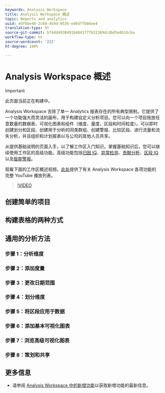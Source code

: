 ```yaml
---
keywords: Analysis Workspace
title: Analysis Workspace 概述
topic: Reports and analytics
uuid: 4df6be48-2c88-4b9d-9536-ed64ffbb6ee4
translation-type: ht
source-git-commit: bf4dd4938491b4841f77b31389dcdbd5e0b16cba
workflow-type: ht
source-wordcount: '222'
ht-degree: 100%

---
```



# Analysis Workspace 概述

>[!IMPORTANT]
>
>此页面当前正在构建中。

Analysis Workspace 去除了单一 Analytics 报表存在的所有典型限制。它提供了一个功能强大而灵活的画布，用于构建自定义分析项目。您可以向一个项目拖放任意数量的数据表、可视化图表和组件（维度、量度、区段和时间粒度）。可以即时创建划分和区段、创建用于分析的同类群组、创建警报、比较区段、进行流量和流失分析，并且组织和计划报表以与公司的其他人员共享。

从提供基础说明的页面入手，以了解工作区入门知识。掌握基础知识后，您可以继续使用工作区的高级功能。高级功能包括[归因 IQ](/help/analyze/analysis-workspace/attribution/overview.md)、[异常检测](/help/analyze/analysis-workspace/virtual-analyst/c-anomaly-detection/anomaly-detection.md)、[贡献分析](/help/analyze/analysis-workspace/virtual-analyst/contribution-analysis/ca-tokens.md)、[区段 IQ](/help/analyze/analysis-workspace/segment-iq.md) 以及[智能警报](/help/analyze/analysis-workspace/c-intelligent-alerts/intellligent-alerts.md)。

观看下面的工作区概述视频。[此处](https://www.youtube.com/channel/UC8I6bqCk7gO6YdoMz6W5fvw/playlists?view=50&amp;sort=dd&amp;shelf_id=7)提供了有关 Analysis Workspace 各项功能的完整 YouTube 播放列表。
>[!VIDEO](https://video.tv.adobe.com/v/26266?quality=12&captions=chi_hans)


## 创建简单的项目

## 构建表格的两种方式

## 通用的分析方法

### 步骤 1：分析维度

### 步骤 2：添加度量

### 步骤 3：更改日期范围

### 步骤 4：划分维度

### 步骤 5：将区段应用于数据

### 步骤 6：添加基本可视化图表

### 步骤 7：浏览高级可视化图表

### 步骤 8：策划和共享

## 更多信息

* 请参阅 [Analysis Workspace 中的新增功能](/help/analyze/analysis-workspace/new-features-in-analysis-workspace.md)以获取新增功能的最新信息。

